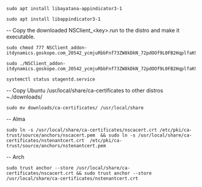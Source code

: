 
```
sudo apt install libayatana-appindicator3-1
```

```
sudo apt install libappindicator3-1
```

-- Copy the downloaded NSClient_\<key\>.run to the distro and make it executable.

```
sudo chmod 777 NSClient_addon-itdynamics.goskope.com_20542_ycmjuRbbFnf73ZW8kDkN_72pdOOf9L0FB2HqplfaK9qn9hvdHxkbKcl03o42_.run
```

```
sudo ./NSClient_addon-itdynamics.goskope.com_20542_ycmjuRbbFnf73ZW8kDkN_72pdOOf9L0FB2HqplfaK9qn9hvdHxkbKcl03o42_.run
```

```
systemctl status stagentd.service
```



-- Copy Ubuntu /usr/local/share/ca-certificates to other distros ~./downloads/
```
sudo mv downloads/ca-certificates/ /usr/local/share
```

-- Alma
```
sudo ln -s /usr/local/share/ca-certificates/nscacert.crt /etc/pki/ca-trust/source/anchors/nscacert.pem  && sudo ln -s /usr/local/share/ca-certificates/nstenantcert.crt  /etc/pki/ca-trust/source/anchors/nstenantcert.pem
```

-- Arch
```
sudo trust anchor --store /usr/local/share/ca-certificates/nscacert.crt && sudo trust anchor --store /usr/local/share/ca-certificates/nstenantcert.crt
```
